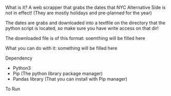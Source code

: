 What is it?
A web scrapper that grabs the dates that NYC Alternative Side is not in effect! (They are mostly holidays and pre-planned for the year)

The dates are grabs and downloaded into a textfile on the directory that the python script is located, so make sure you have write access on that dir!

The downloaded file is of this format:
soemthing will be filled here

What you can do with it:
something will be filled here

Dependency
 - Python3
 - Pip (The python library package manager)
 - Pandas library (That you can install with Pip manager)

 To Run